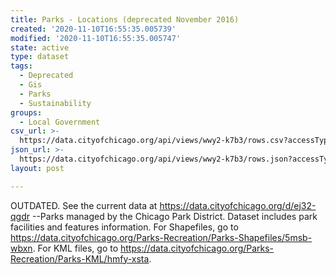 ```yaml
---
title: Parks - Locations (deprecated November 2016)
created: '2020-11-10T16:55:35.005739'
modified: '2020-11-10T16:55:35.005747'
state: active
type: dataset
tags:
  - Deprecated
  - Gis
  - Parks
  - Sustainability
groups:
  - Local Government
csv_url: >-
  https://data.cityofchicago.org/api/views/wwy2-k7b3/rows.csv?accessType=DOWNLOAD
json_url: >-
  https://data.cityofchicago.org/api/views/wwy2-k7b3/rows.json?accessType=DOWNLOAD
layout: post

---
```

OUTDATED. See the current data at https://data.cityofchicago.org/d/ej32-qgdr --Parks managed by the Chicago Park District. Dataset includes park facilities and features information. For Shapefiles, go to https://data.cityofchicago.org/Parks-Recreation/Parks-Shapefiles/5msb-wbxn. For KML files, go to https://data.cityofchicago.org/Parks-Recreation/Parks-KML/hmfy-xsta.
